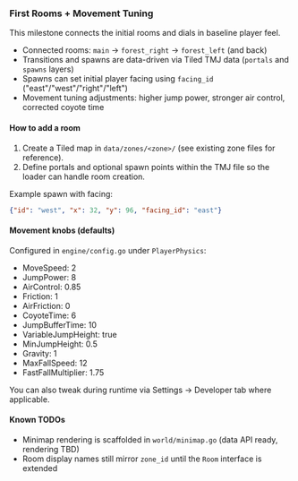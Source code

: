### First Rooms + Movement Tuning

This milestone connects the initial rooms and dials in baseline player feel.

- Connected rooms: `main` → `forest_right` → `forest_left` (and back)
- Transitions and spawns are data-driven via Tiled TMJ data (`portals` and `spawns` layers)
- Spawns can set initial player facing using `facing_id` ("east"/"west"/"right"/"left")
- Movement tuning adjustments: higher jump power, stronger air control, corrected coyote time

#### How to add a room

1) Create a Tiled map in `data/zones/<zone>/` (see existing zone files for reference).
2) Define portals and optional spawn points within the TMJ file so the loader can handle room creation.

Example spawn with facing:

```json
{"id": "west", "x": 32, "y": 96, "facing_id": "east"}
```

#### Movement knobs (defaults)

Configured in `engine/config.go` under `PlayerPhysics`:
- MoveSpeed: 2
- JumpPower: 8
- AirControl: 0.85
- Friction: 1
- AirFriction: 0
- CoyoteTime: 6
- JumpBufferTime: 10
- VariableJumpHeight: true
- MinJumpHeight: 0.5
- Gravity: 1
- MaxFallSpeed: 12
- FastFallMultiplier: 1.75

You can also tweak during runtime via Settings → Developer tab where applicable.

#### Known TODOs

- Minimap rendering is scaffolded in `world/minimap.go` (data API ready, rendering TBD)
- Room display names still mirror `zone_id` until the `Room` interface is extended